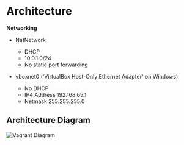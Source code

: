 # Architecture

**Networking**

- NatNetwork
  - DHCP
  - 10.0.1.0/24
  - No static port forwarding

- vboxnet0 ('VirtualBox Host-Only Ethernet Adapter' on Windows)
  - No DHCP
  - IP4 Address 192.168.65.1
  - Netmask 255.255.255.0

## Architecture Diagram

![Vagrant Diagram](./dcos_vagrant_setup.png?raw=true)